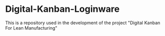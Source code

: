 # Digital-Kanban-Loginware
This is a repository used in the development of the project "Digital Kanban For Lean Manufacturing"
